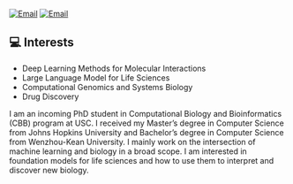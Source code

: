 <a href="mailto:shiyujia@usc.edu"><img src="https://img.shields.io/badge/Email-shiyujia@usc.edu-blue" alt="Email" /></a>
<a href="mailto:shiyujiang23@gmail.com"><img src="https://img.shields.io/badge/Email-shiyujiang23@gmail.com-blue" alt="Email" /></a>

## :computer: Interests
*	Deep Learning Methods for Molecular Interactions
*	Large Language Model for Life Sciences
*	Computational Genomics and Systems Biology
*	Drug Discovery

I am an incoming PhD student in Computational Biology and Bioinformatics (CBB) program at USC. I received my Master’s degree in Computer Science from Johns Hopkins University and Bachelor’s degree in Computer Science from Wenzhou-Kean University. I mainly work on the intersection of machine learning and biology in a broad scope. I am interested in foundation models for life sciences and how to use them to interpret and discover new biology.

<!--
**JasonJiangs/JasonJiangs** is a ✨ _special_ ✨ repository because its `README.md` (this file) appears on your GitHub profile.

Here are some ideas to get you started:

- 🔭 I’m currently working on ...
- 🌱 I’m currently learning ...
- 👯 I’m looking to collaborate on ...
- 🤔 I’m looking for help with ...
- 💬 Ask me about ...
- 📫 How to reach me: ...
- 😄 Pronouns: ...
- ⚡ Fun fact: ...
-->
